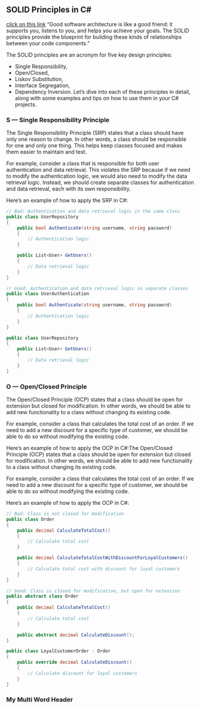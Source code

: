 ## SOLID Principles in C#
[click on this link](#my-multi-word-header)
“Good software architecture is like a good friend: it supports you, listens to you, and helps you achieve your goals. The SOLID principles provide the blueprint for building these kinds of relationships between your code components.”


The SOLID principles are an acronym for five key design principles: 
  -  Single Responsibility,
  -  Open/Closed, 
  -  Liskov Substitution, 
  -  Interface Segregation, 
  -  Dependency Inversion. 
Let’s dive into each of these principles in detail, along with some examples and tips on how to use them in your C# projects.

### S — Single Responsibility Principle

The Single Responsibility Principle (SRP) states that a class should have only one reason to change. In other words, a class should be responsible for one and only one thing. This helps keep classes focused and makes them easier to maintain and test.

For example, consider a class that is responsible for both user authentication and data retrieval. This violates the SRP because if we need to modify the authentication logic, we would also need to modify the data retrieval logic. Instead, we should create separate classes for authentication and data retrieval, each with its own responsibility.

Here’s an example of how to apply the SRP in C#:
```C#
// Bad: Authentication and data retrieval logic in the same class
public class UserRepository
{
    public bool Authenticate(string username, string password)
    {
        // Authentication logic
    }

    public List<User> GetUsers()
    {
        // Data retrieval logic
    }
}

// Good: Authentication and data retrieval logic in separate classes
public class UserAuthentication
{
    public bool Authenticate(string username, string password)
    {
        // Authentication logic
    }
}

public class UserRepository
{
    public List<User> GetUsers()
    {
        // Data retrieval logic
    }
}
```


### O — Open/Closed Principle

The Open/Closed Principle (OCP) states that a class should be open for extension but closed for modification. In other words, we should be able to add new functionality to a class without changing its existing code.

For example, consider a class that calculates the total cost of an order. If we need to add a new discount for a specific type of customer, we should be able to do so without modifying the existing code.

Here’s an example of how to apply the OCP in C#:The Open/Closed Principle (OCP) states that a class should be open for extension but closed for modification. In other words, we should be able to add new functionality to a class without changing its existing code.

For example, consider a class that calculates the total cost of an order. If we need to add a new discount for a specific type of customer, we should be able to do so without modifying the existing code.

Here’s an example of how to apply the OCP in C#:
```C#
// Bad: Class is not closed for modification
public class Order
{
    public decimal CalculateTotalCost()
    {
        // Calculate total cost
    }

    public decimal CalculateTotalCostWithDiscountForLoyalCustomers()
    {
        // Calculate total cost with discount for loyal customers
    }
}

// Good: Class is closed for modification, but open for extension
public abstract class Order
{
    public decimal CalculateTotalCost()
    {
        // Calculate total cost
    }

    public abstract decimal CalculateDiscount();
}

public class LoyalCustomerOrder : Order
{
    public override decimal CalculateDiscount()
    {
        // Calculate discount for loyal customers
    }
}
```




### My Multi Word Header
